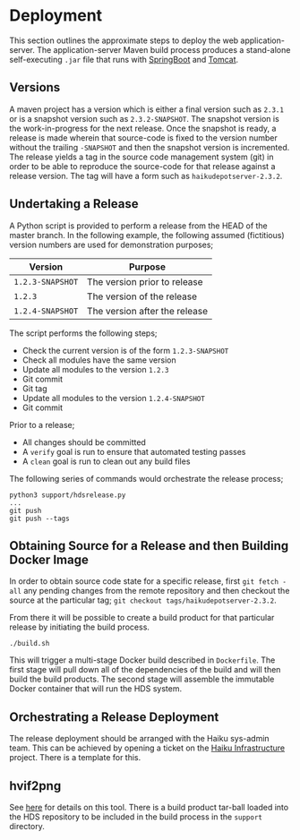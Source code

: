 # Deployment

This section outlines the approximate steps to deploy the web application-server.  The application-server
Maven build process produces a stand-alone self-executing `.jar` file that runs with [SpringBoot](https://spring.io/projects/spring-boot) and [Tomcat](https://tomcat.apache.org/).

## Versions

A maven project has a version which is either a final version such as `2.3.1` or is a snapshot version such as `2.3.2-SNAPSHOT`. The snapshot version is the work-in-progress for the next release. Once the snapshot is ready, a release is made wherein that source-code is fixed to the version number without the trailing `-SNAPSHOT` and then the snapshot version is incremented. The release yields a tag in the source code management system (git) in order to be able to reproduce the source-code for that release against a release version. The tag will have a form such as `haikudepotserver-2.3.2`.

## Undertaking a Release

A Python script is provided to perform a release from the HEAD of the master branch. In the following example, the following assumed (fictitious) version numbers are used for demonstration purposes;

|Version|Purpose|
|---|---|
|`1.2.3-SNAPSHOT`|The version prior to release|
|`1.2.3`|The version of the release|
|`1.2.4-SNAPSHOT`|The version after the release|

The script performs the following steps;

- Check the current version is of the form `1.2.3-SNAPSHOT`
- Check all modules have the same version
- Update all modules to the version `1.2.3`
- Git commit
- Git tag
- Update all modules to the version `1.2.4-SNAPSHOT`
- Git commit

Prior to a release;

- All changes should be committed
- A `verify` goal is run to ensure that automated testing passes
- A `clean` goal is run to clean out any build files

The following series of commands would orchestrate the release process;

```
python3 support/hdsrelease.py
...
git push
git push --tags
```

## Obtaining Source for a Release and then Building Docker Image

In order to obtain source code state for a specific release, first `git fetch -all` any pending changes from the remote repository and then checkout the source at the particular tag; `git checkout tags/haikudepotserver-2.3.2`.

From there it will be possible to create a build product for that particular release by initiating the build process.

```
./build.sh
```

This will trigger a multi-stage Docker build described in `Dockerfile`.  The first stage will pull down all of the dependencies of the build and will then build the build products.  The second stage will assemble the immutable Docker container that will run the HDS system.

## Orchestrating a Release Deployment

The release deployment should be arranged with the Haiku sys-admin team. This can be achieved by opening a ticket on the [Haiku Infrastructure](https://github.com/haiku/infrastructure/issues) project. There is a template for this.

## hvif2png

See [here](hvif2png.md) for details on this tool. There is a build product tar-ball loaded into the HDS repository to be included in the build process in the `support` directory.